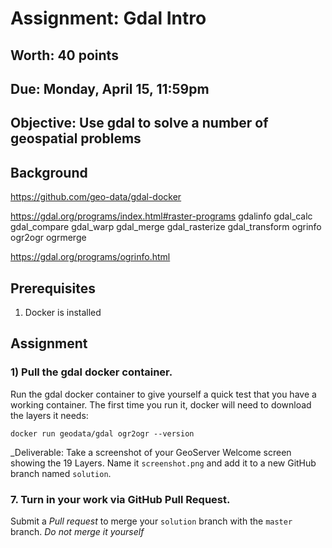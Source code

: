 # Assignment: Gdal Intro
## Worth: 40 points
## Due: Monday, April 15, 11:59pm

## Objective: Use gdal to solve a number of geospatial problems


## Background

https://github.com/geo-data/gdal-docker

https://gdal.org/programs/index.html#raster-programs
gdalinfo
gdal_calc
gdal_compare
gdal_warp
gdal_merge
gdal_rasterize
gdal_transform
ogrinfo
ogr2ogr
ogrmerge

https://gdal.org/programs/ogrinfo.html
## Prerequisites
1) Docker is installed

## Assignment

### 1) Pull the gdal docker container.



Run the gdal docker container to give yourself a quick test that you have a working container. The first time you
run it, docker will need to download the layers it needs:

```
docker run geodata/gdal ogr2ogr --version
```


_Deliverable: Take a screenshot of your GeoServer Welcome screen showing the 19 Layers. Name it `screenshot.png` and add it to a new GitHub branch named `solution`. 

### 7. Turn in your work via GitHub Pull Request. 

Submit a *Pull request* to merge your `solution` branch with the `master` branch. _Do not merge it yourself_



